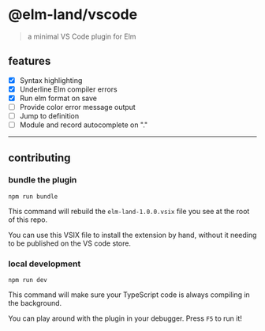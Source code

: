 # @elm-land/vscode
> a minimal VS Code plugin for Elm

## features

- [x] Syntax highlighting
- [x] Underline Elm compiler errors
- [x] Run elm format on save
- [ ] Provide color error message output
- [ ] Jump to definition
- [ ] Module and record autocomplete on "."

---

## contributing

### bundle the plugin

```
npm run bundle
```

This command will rebuild the `elm-land-1.0.0.vsix` file you see at the root of this repo.

You can use this VSIX file to install the extension by hand, without it needing to be published on the VS code store.


### local development

```
npm run dev
```

This command will make sure your TypeScript code is always compiling in the background.

You can play around with the plugin in your debugger. Press `F5` to run it!